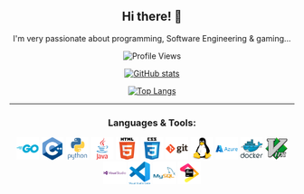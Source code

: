 
<div align="center">

  ## Hi there! 👋

  I'm very passionate about programming, Software Engineering & gaming...

  ![Profile Views](https://komarev.com/ghpvc/?username=apchavan&color=yellow)

  [![GitHub stats](https://github-readme-stats.vercel.app/api?username=apchavan&theme=monokai&show_icons=true&hide=contribs&count_private=true&bg_color=15,904e95,e96443&title_color=fff&text_color=fff&icon_color=fff)](https://github.com/apchavan/apchavan)

  [![Top Langs](https://github-readme-stats.vercel.app/api/top-langs/?username=apchavan&langs_count=18&hide_progress=true)](https://github.com/apchavan/apchavan)

  ---

  ### Languages & Tools:
  
  <div>
    <img src="https://github.com/devicons/devicon/blob/master/icons/go/go-original-wordmark.svg" title="Go" alt="Go" width="40" height="40"/>
    <img src="https://github.com/devicons/devicon/blob/master/icons/cplusplus/cplusplus-original.svg" title="C++" alt="C++" width="40" height="40"/>
    <img src="https://github.com/devicons/devicon/blob/master/icons/python/python-original-wordmark.svg" title="Python" alt="Python" width="40" height="40"/>
    <img src="https://github.com/devicons/devicon/blob/master/icons/java/java-original-wordmark.svg" title="Java" alt="Java" width="40" height="40"/>
    <img src="https://github.com/devicons/devicon/blob/master/icons/html5/html5-original-wordmark.svg" title="HTML5" alt="HTML5" width="40" height="40"/>
    <img src="https://github.com/devicons/devicon/blob/master/icons/css3/css3-original-wordmark.svg" title="CSS3" alt="CSS3" width="40" height="40"/>
    <img src="https://github.com/devicons/devicon/blob/master/icons/git/git-original-wordmark.svg" title="Git" alt="Git" width="40" height="40"/>
    <img src="https://github.com/devicons/devicon/blob/master/icons/linux/linux-original.svg" title="Linux" alt="Linux" width="40" height="40"/>
    <img src="https://github.com/devicons/devicon/blob/master/icons/azure/azure-original-wordmark.svg" title="Microsoft Azure" alt="Microsoft Azure" width="40" height="40"/>
    <img src="https://github.com/devicons/devicon/blob/master/icons/docker/docker-original-wordmark.svg" title="Docker" alt="Docker" width="40" height="40"/>
    <img src="https://github.com/devicons/devicon/blob/master/icons/vim/vim-original.svg" title="Vim" alt="Vim" width="40" height="40"/>
    <img src="https://github.com/devicons/devicon/blob/master/icons/visualstudio/visualstudio-plain-wordmark.svg" title="Visual Studio IDE" alt="Visual Studio IDE" width="40" height="40"/>
    <img src="https://github.com/devicons/devicon/blob/master/icons/vscode/vscode-original-wordmark.svg" title="Visual Studio Code" alt="Visual Studio Code" width="40" height="40"/>
    <img src="https://github.com/devicons/devicon/blob/master/icons/mysql/mysql-original-wordmark.svg" title="MySQL" alt="MySQL" width="40" height="40"/>
    <img src="https://github.com/devicons/devicon/blob/master/icons/jetbrains/jetbrains-original.svg" title="JetBrains IDE" alt="JetBrains IDE" width="40" height="40"/>
  </div>
</div>

<!--
### Hi there 👋

**apchavan/apchavan** is a ✨ _special_ ✨ repository because its `README.md` (this file) appears on your GitHub profile.

Here are some ideas to get you started:

- 🔭 I’m currently working on ...
- 🌱 I’m currently learning ...
- 👯 I’m looking to collaborate on ...
- 🤔 I’m looking for help with ...
- 💬 Ask me about ...
- 📫 How to reach me: ...
- 😄 Pronouns: ...
- ⚡ Fun fact: ...
-->
